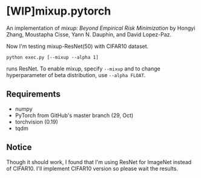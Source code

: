# [WIP]mixup.pytorch

An implementation of *mixup: Beyond Empirical Risk Minimization* by Hongyi Zhang, Moustapha Cisse, Yann N. Dauphin, and David Lopez-Paz.

Now I'm testing mixup-ResNet(50) with CIFAR10 dataset.

```
python exec.py [--mixup --alpha 1]
```

runs ResNet. To enable mixup, specify `--mixup` and to change hyperparameter of beta distribution, use `--alpha FLOAT`.

## Requirements

* numpy
* PyTorch from GitHub's master branch (29, Oct)
* torchvision (0.19)
* tqdm

## Notice

Though it should work, I found that I'm using ResNet for ImageNet instead of CIFAR10. I'll implement CIFAR10 version so please wait the results.
